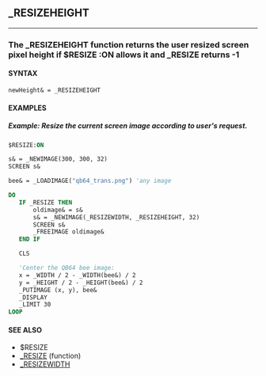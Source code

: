 ## _RESIZEHEIGHT
---

### The _RESIZEHEIGHT function returns the user resized screen pixel height if $RESIZE :ON allows it and _RESIZE returns -1

#### SYNTAX

`newHeight& = _RESIZEHEIGHT`

#### EXAMPLES
##### Example: Resize the current screen image according to user's request.
```vb
$RESIZE:ON

s& = _NEWIMAGE(300, 300, 32)
SCREEN s&

bee& = _LOADIMAGE("qb64_trans.png") 'any image

DO
   IF _RESIZE THEN
       oldimage& = s&
       s& = _NEWIMAGE(_RESIZEWIDTH, _RESIZEHEIGHT, 32)
       SCREEN s&
       _FREEIMAGE oldimage&
   END IF

   CLS

   'Center the QB64 bee image:
   x = _WIDTH / 2 - _WIDTH(bee&) / 2
   y = _HEIGHT / 2 - _HEIGHT(bee&) / 2
   _PUTIMAGE (x, y), bee&
   _DISPLAY
   _LIMIT 30
LOOP
```
  


#### SEE ALSO
* $RESIZE
* [_RESIZE](./_RESIZE.md) (function)
* [_RESIZEWIDTH](./_RESIZEWIDTH.md)
